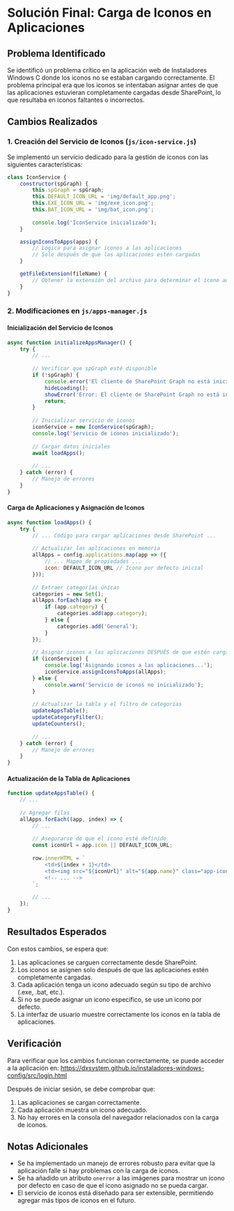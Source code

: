# Solución Final: Carga de Iconos en Aplicaciones

## Problema Identificado

Se identificó un problema crítico en la aplicación web de Instaladores Windows C donde los iconos no se estaban cargando correctamente. El problema principal era que los iconos se intentaban asignar antes de que las aplicaciones estuvieran completamente cargadas desde SharePoint, lo que resultaba en iconos faltantes o incorrectos.

## Cambios Realizados

### 1. Creación del Servicio de Iconos (`js/icon-service.js`)

Se implementó un servicio dedicado para la gestión de iconos con las siguientes características:

```javascript
class IconService {
    constructor(spGraph) {
        this.spGraph = spGraph;
        this.DEFAULT_ICON_URL = 'img/default_app.png';
        this.EXE_ICON_URL = 'img/exe_icon.png';
        this.BAT_ICON_URL = 'img/bat_icon.png';
        
        console.log('IconService inicializado');
    }

    assignIconsToApps(apps) {
        // Lógica para asignar iconos a las aplicaciones
        // Solo después de que las aplicaciones estén cargadas
    }

    getFileExtension(fileName) {
        // Obtener la extensión del archivo para determinar el icono adecuado
    }
}
```

### 2. Modificaciones en `js/apps-manager.js`

#### Inicialización del Servicio de Iconos

```javascript
async function initializeAppsManager() {
    try {
        // ...
        
        // Verificar que spGraph esté disponible
        if (!spGraph) {
            console.error('El cliente de SharePoint Graph no está inicializado');
            hideLoading();
            showError('Error: El cliente de SharePoint Graph no está inicializado');
            return;
        }
        
        // Inicializar servicio de iconos
        iconService = new IconService(spGraph);
        console.log('Servicio de iconos inicializado');
        
        // Cargar datos iniciales
        await loadApps();
        
        // ...
    } catch (error) {
        // Manejo de errores
    }
}
```

#### Carga de Aplicaciones y Asignación de Iconos

```javascript
async function loadApps() {
    try {
        // ... Código para cargar aplicaciones desde SharePoint ...
        
        // Actualizar las aplicaciones en memoria
        allApps = config.applications.map(app => ({
            // ... Mapeo de propiedades ...
            icon: DEFAULT_ICON_URL // Icono por defecto inicial
        }));
        
        // Extraer categorías únicas
        categories = new Set();
        allApps.forEach(app => {
            if (app.category) {
                categories.add(app.category);
            } else {
                categories.add('General');
            }
        });
        
        // Asignar iconos a las aplicaciones DESPUÉS de que estén cargadas
        if (iconService) {
            console.log('Asignando iconos a las aplicaciones...');
            iconService.assignIconsToApps(allApps);
        } else {
            console.warn('Servicio de iconos no inicializado');
        }
        
        // Actualizar la tabla y el filtro de categorías
        updateAppsTable();
        updateCategoryFilter();
        updateCounters();
        
        // ...
    } catch (error) {
        // Manejo de errores
    }
}
```

#### Actualización de la Tabla de Aplicaciones

```javascript
function updateAppsTable() {
    // ...
    
    // Agregar filas
    allApps.forEach((app, index) => {
        // ...
        
        // Asegurarse de que el icono esté definido
        const iconUrl = app.icon || DEFAULT_ICON_URL;
        
        row.innerHTML = `
            <td>${index + 1}</td>
            <td><img src="${iconUrl}" alt="${app.name}" class="app-icon" data-app-id="${app.id}" onerror="this.src='${DEFAULT_ICON_URL}'"></td>
            <!-- ... -->
        `;
        
        // ...
    });
}
```

## Resultados Esperados

Con estos cambios, se espera que:

1. Las aplicaciones se carguen correctamente desde SharePoint.
2. Los iconos se asignen solo después de que las aplicaciones estén completamente cargadas.
3. Cada aplicación tenga un icono adecuado según su tipo de archivo (.exe, .bat, etc.).
4. Si no se puede asignar un icono específico, se use un icono por defecto.
5. La interfaz de usuario muestre correctamente los iconos en la tabla de aplicaciones.

## Verificación

Para verificar que los cambios funcionan correctamente, se puede acceder a la aplicación en:
https://dxsystem.github.io/instaladores-windows-config/src/login.html

Después de iniciar sesión, se debe comprobar que:
1. Las aplicaciones se cargan correctamente.
2. Cada aplicación muestra un icono adecuado.
3. No hay errores en la consola del navegador relacionados con la carga de iconos.

## Notas Adicionales

- Se ha implementado un manejo de errores robusto para evitar que la aplicación falle si hay problemas con la carga de iconos.
- Se ha añadido un atributo `onerror` a las imágenes para mostrar un icono por defecto en caso de que el icono asignado no se pueda cargar.
- El servicio de iconos está diseñado para ser extensible, permitiendo agregar más tipos de iconos en el futuro. 